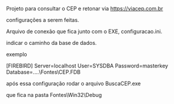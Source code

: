 Projeto para consultar o CEP e retonar via https://viacep.com.br

configurações a serem feitas.

Arquivo de conexão que fica junto com o EXE, configuracao.ini.

indicar o caminho da base de dados.

exemplo

[FIREBIRD]
Server=localhost
User=SYSDBA
Password=masterkey
Database=..\..\Fontes\CEP.FDB

após essa configuração rodar o arquivo BuscaCEP.exe

que fica na pasta Fontes\Win32\Debug
